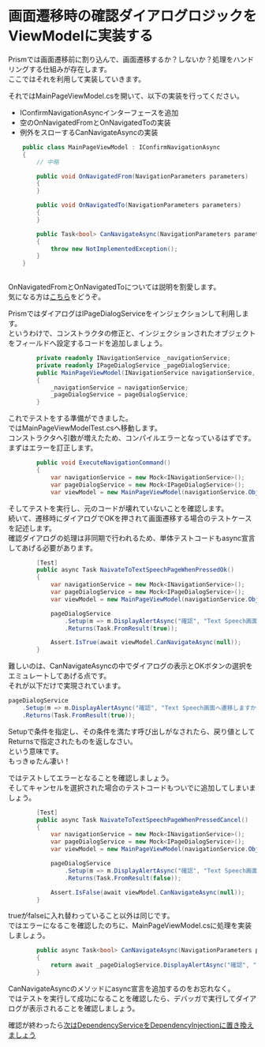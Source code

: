 # 画面遷移時の確認ダイアログロジックをViewModelに実装する

Prismでは画面遷移前に割り込んで、画面遷移するか？しないか？処理をハンドリングする仕組みが存在します。  
ここではそれを利用して実装していきます。  

それではMainPageViewModel.csを開いて、以下の実装を行ってください。  

* IConfirmNavigationAsyncインターフェースを追加  
* 空のOnNavigatedFromとOnNavigatedToの実装  
* 例外をスローするCanNavigateAsyncの実装  

```cs
    public class MainPageViewModel : IConfirmNavigationAsync
    {
        // 中略

        public void OnNavigatedFrom(NavigationParameters parameters)
        {
        }

        public void OnNavigatedTo(NavigationParameters parameters)
        {
        }

        public Task<bool> CanNavigateAsync(NavigationParameters parameters)
        {
            throw new NotImplementedException();
        }
    }
 
```

OnNavigatedFromとOnNavigatedToについては説明を割愛します。  
気になる方は[こちら](http://www.nuits.jp/entry/2016/08/21/234634#画面遷移イベントのハンドル)をどうぞ。  

PrismではダイアログはIPageDialogServiceをインジェクションして利用します。  
というわけで、コンストラクタの修正と、インジェクションされたオブジェクトをフィールドへ設定するコードを追加しましょう。  

```cs
        private readonly INavigationService _navigationService;
        private readonly IPageDialogService _pageDialogService;
        public MainPageViewModel(INavigationService navigationService, IPageDialogService pageDialogService)
        {
            _navigationService = navigationService;
            _pageDialogService = pageDialogService;
        }
```

これでテストをする準備ができました。  
ではMainPageViewModelTest.csへ移動します。  
コンストラクタへ引数が増えたため、コンパイルエラーとなっているはずです。  
まずはエラーを訂正します。  

```cs
        public void ExecuteNavigationCommand()
        {
            var navigationService = new Mock<INavigationService>();
            var pageDialogService = new Mock<IPageDialogService>();
            var viewModel = new MainPageViewModel(navigationService.Object, pageDialogService.Object);
```

そしてテストを実行し、元のコードが壊れていないことを確認します。  
続いて、遷移時にダイアログでOKを押されて画面遷移する場合のテストケースを記述します。  
確認ダイアログの処理は非同期で行われるため、単体テストコードもasync宣言してあげる必要があります。  

```cs
        [Test]
        public async Task NaivateToTextSpeechPageWhenPressedOk()
        {
            var navigationService = new Mock<INavigationService>();
            var pageDialogService = new Mock<IPageDialogService>();
            var viewModel = new MainPageViewModel(navigationService.Object, pageDialogService.Object);

            pageDialogService
                .Setup(m => m.DisplayAlertAsync("確認", "Text Speech画面へ遷移しますか？", "OK", "Cancel"))
                .Returns(Task.FromResult(true));

            Assert.IsTrue(await viewModel.CanNavigateAsync(null));
        }
```

難しいのは、CanNavigateAsyncの中でダイアログの表示とOKボタンの選択をエミュレートしてあげる点です。  
それが以下だけで実現されています。  
```cs
pageDialogService
    .Setup(m => m.DisplayAlertAsync("確認", "Text Speech画面へ遷移しますか？", "OK", "Cancel"))
    .Returns(Task.FromResult(true));
```

Setupで条件を指定し、その条件を満たす呼び出しがなされたら、戻り値としてReturnsで指定されたものを返しなさい。  
という意味です。  
もっきゅたん凄い！  

ではテストしてエラーとなることを確認しましょう。  
そしてキャンセルを選択された場合のテストコードもついでに追加してしまいましょう。  

```cs
        [Test]
        public async Task NaivateToTextSpeechPageWhenPressedCancel()
        {
            var navigationService = new Mock<INavigationService>();
            var pageDialogService = new Mock<IPageDialogService>();
            var viewModel = new MainPageViewModel(navigationService.Object, pageDialogService.Object);

            pageDialogService
                .Setup(m => m.DisplayAlertAsync("確認", "Text Speech画面へ遷移しますか？", "OK", "Cancel"))
                .Returns(Task.FromResult(false));

            Assert.IsFalse(await viewModel.CanNavigateAsync(null));
        }
```

trueがfalseに入れ替わっていること以外は同じです。  
ではエラーになるこを確認したのちに、MainPageViewModel.csに処理を実装しましょう。  

```cs
        public async Task<bool> CanNavigateAsync(NavigationParameters parameters)
        {
            return await _pageDialogService.DisplayAlertAsync("確認", "Text Speech画面へ遷移しますか？", "OK", "Cancel");
        }
```

CanNavigateAsyncのメソッドにasync宣言を追加するのをお忘れなく。  
ではテストを実行して成功になることを確認したら、デバッガで実行してダイアログが表示されることを確認しましょう。  

確認が終わったら[次はDependencyServiceをDependencyInjectionに置き換えましょう](05.HandsOn-DependencyService.md)
